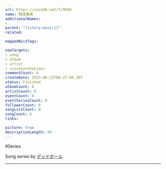 ```yaml
---
url: https://vocadb.net/T/9696
name: 既成事実
additionalNames: 
- 
parent: "[[story-music]]"
related:

mappedNicoTags:

newTargets:
- song
- album
- artist
- voicesynthesizer
commentCount: 0
createDate: 2023-06-23T00:27:40.397
status: Finished
albumCount: 0
artistCount: 0
eventCount: 0
eventSeriesCount: 0
followerCount: 0
songListCount: 0
songCount: 6
links: 

picture: true
descriptionLength: 49
---
```


#Series

Song series by [デッドボール](https://vocadb.net/Ar/18)

---

